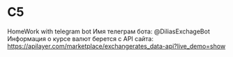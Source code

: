# C5
HomeWork with telegram bot
Имя телеграм бота: @DiliasExchageBot
Информация о курсе валют берется с API сайта: https://apilayer.com/marketplace/exchangerates_data-api?live_demo=show
